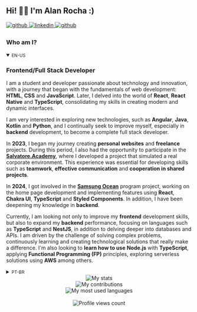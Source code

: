 ## Hi! 👋🏻 I'm Alan Rocha :)

<div>
  <a href="https://github.com/alanrochagomes" target="_blank">
    <img src=https://img.shields.io/badge/github-%2324292e.svg?&style=for-the-badge&logo=github&logoColor=white alt=github style="margin-bottom: 5px;" />
  </a>
  <a href="https://www.linkedin.com/in/alan-rocha-gomes/" target="_blank">
    <img src=https://img.shields.io/badge/linkedin-%231E77B5.svg?&style=for-the-badge&logo=linkedin&logoColor=white alt=linkedin style="margin-bottom: 5px;" />
  </a>
  <a href="https://www.youtube.com/@Nettko" target="_blank">
    <img src=https://img.shields.io/badge/youtube-FF0000.svg?&style=for-the-badge&logo=youtube&logoColor=white alt=github style="margin-bottom: 5px;" />
  </a>
</div>

<!-- BIO:START -->

### Who am I?

<details open>
<summary><small>EN-US</small></summary>

### Frontend/Full Stack Developer

<!-- 👨🏻‍🏫 Student and developer , I started programming by copying and pasting code at around ~19 years old.
🧑🏻‍💻 I began my programming course in 2022 at 21 years old. I started freelancing at 22 and continued my programming studies, creating projects at 23.
🏫 Licenses and certifications in FullStack Web Development, Full Stack JavaScript Training, SQL for Data Analysis, and Professional Initiation in Programming Logic.
🎮 In 2015, I created a gaming channel [theNettko](https://www.youtube.com/@Nettko) on YouTube called theNettko, about games.
🔮 Currently, I am looking to gain even more knowledge and new experiences in the programming world. My dream is to get a job in the field. -->

I am a student and developer passionate about technology and innovation, with a journey that began with the fundamentals of web development: **HTML**, **CSS** and **JavaScript**. Later, I delved into the world of **React**, **React Native** and **TypeScript**, consolidating my skills in creating modern and dynamic interfaces.

I am very interested in exploring new technologies, such as **Angular**, **Java**, **Kotlin** and **Python**, and I continually seek to improve myself, especially in **backend** development, to become a complete full stack developer.

In **2023**, I began my journey creating **personal websites** and **freelance** projects. During this period, I also had the opportunity to participate in the [**Salvatore.Academy**](https://salvatore.academy), where I developed a project that simulated a real corporate environment. This experience was essential for developing skills such as **teamwork**, **effective communication** and **cooperation in shared projects**.

In **2024**, I got involved in the [**Samsung Ocean**](https://oceanbrasil.com) program project, working on the home page development and implementing features using **React**, **Chakra UI**, **TypeScript** and **Styled Components**. In addition, I have been deepening my knowledge in **backend**.

Currently, I am looking not only to improve my **frontend** development skills, but also to expand my **backend** performance, focusing on languages ​​such as **TypeScript** and **NestJS**, in addition to delving deeper into databases and APIs. I am driven by the challenge of solving complex problems, continuously learning and creating technological solutions that really make a difference. I'm also looking to **learn how to use** **Node.js** with **TypeScript**, applying **Functional Programming (FP)** principles, exploring serverless solutions using **AWS** among others.


</details>

<details>
<summary><small>PT-BR</small></summary>

<!-- 👨🏻‍🏫 Estudante e desenvolvedor , comecei a ~~programar~~ copiar e colar código aos ~19 anos.
🧑🏻‍💻 Iniciei o curso de programação em 2022, aos 21 anos. Comecei a fazer freelancer aos 22 anos e continuei meus estudos em programação, criando projetos aos 23 anos.
🏫 Licenças e certificados em Dev FullStack Web, Formação Full Stack JavaScript, SQL para análise de dados e Iniciação Profissional em Lógica de Programação.
🎮 Em 2015, criei um canal de games [theNettko](https://www.youtube.com/@Nettko) no YouTube, chamado theNettko, sobre jogos.
🔮 Atualmente, estou buscando adquirir ainda mais conhecimento e novas experiências no mundo da programação. Meu sonho é conseguir um emprego na área. -->

### Desenvolvedor Frontend/Full Stack

Sou um estudante e desenvolvedor apaixonado por tecnologia e inovação, com uma jornada que começou com os fundamentos do desenvolvimento web: **HTML**, **CSS** e **JavaScript**. Posteriormente, mergulhei no universo do **React**, **React Native** e do **TypeScript**, consolidando minhas habilidades em criação de interfaces modernas e dinâmicas.  

Tenho grande interesse em explorar novas tecnologias, como **Angular**, **Java**, **Kotlin** e **Python**, e busco continuamente me aprimorar, especialmente no desenvolvimento **backend**, para me tornar um desenvolvedor full stack completo.  

Em **2023**, iniciei minha trajetória criando **sites pessoais** e projetos **freelance**. Durante esse período, também tive a oportunidade de participar da [**Salvatore.Academy**](https://salvatore.academy), onde desenvolvi um projeto que simulava um ambiente corporativo real. Essa experiência foi fundamental para desenvolver habilidades como **trabalho em equipe**, **comunicação eficaz** e **cooperação em projetos compartilhados**.  

Já em **2024**, me envolvi no projeto do programa [**Samsung Ocean**](https://oceanbrasil.com), atuando no desenvolvimento da home e implementando funcionalidades utilizando **React**, **Chakra UI**, **TypeScript** e **Styled Components**. Além disso, venho aprofundando meu conhecimento em **backend**.  

Atualmente, busco não apenas aprimorar minhas habilidades no desenvolvimento **frontend**, mas também expandir minha atuação no **backend**, com foco em linguagens como **TypeScript** e **NestJS**, além de me aprofundar em bancos de dados e APIs. Sou movido pelo desafio de resolver problemas complexos, aprender continuamente e criar soluções tecnológicas que realmente façam a diferença. Também estou em busca de **aprender a usar** **Node.js** com **TypeScript**, aplicando **princípios de Programação Funcional (FP)**, explorar soluções serverless utilizando **AWS** entre outros. <!-- (como **Lambda**, **API Gateway**, **S3**, **RDS**, **SQS**, entre outros). -->

</details>

<!-- BIO:END -->

<!-- SKILLSET:START -->

<!-- ## Technology Stack

<table>

<tr>



<td align="center" valign="top">

### Want to learn

<img style="margin: 10px" src="assets/angular.svg" alt="Angular" title="Angular" height="50" />
<img style="margin: 10px" src="assets/sass.svg" alt="Sass" title="Sass" height="50" />
<img style="margin: 10px" src="assets/nestjs.svg" alt="NestJS" title="NestJS" height="50" />
<img style="margin: 10px" src="assets/android-studio.svg" alt="Android Studio" title="Android Studio" height="50" />
<img style="margin: 10px" src="assets/kotlin.svg" alt="Kotlin" title="Kotlin" height="50" />
<img style="margin: 10px" src="assets/python.svg" alt="Python" title="Python" height="50" />
<img style="margin: 10px" src="assets/java.svg" alt="Java" title="Java" height="50" />
<img style="margin: 10px" src="assets/php.svg" alt="PHP" title="PHP" height="50" />


</td>

  
<td align="center" width="36%" valign="top">

### Frontend/Backend

<img style="margin: 10px" src="assets/javascript.svg" alt="JavaScript" title="JavaScript" height="50" />
<img style="margin: 10px" src="assets/reactjs.svg" alt="React" title="React" height="50" />
<img style="margin: 10px" src="assets/typescript.svg" alt="TypeScript" title="TypeScript" height="50" />
<img style="margin: 10px" src="assets/express.svg" alt="Express.js" title="Express.js" height="50" />
<img style="margin: 10px" src="assets/nodejs.svg" alt="Node.js" title="Node.js" height="50" />

</td>

<td align="center" width="36%" valign="top">
  

### Tools & IDEs

<img style="margin: 10px" src="assets/miro.svg" alt="Miro" title="Miro" height="50" />
<img style="margin: 10px" src="assets/github-desktop.svg" alt="GitHub Desktop" title="GitHub Desktop" height="50" />
<img style="margin: 10px" src="assets/visual-studio-code.svg" alt="Visual Studio Code" title="Visual Studio Code" height="50" />
<img style="margin: 10px" src="assets/visual-studio.svg" alt="Visual Studio" title="Visual Studio" height="50" />
<img style="margin: 10px" src="assets/android-studio.svg" alt="Android Studio" title="Android Studio" height="50" />

</td>



</td>
</tr>

<tr>
<td align="center" valign="top">

### Database

<img style="margin: 10px" src="assets/mongodb.svg" alt="MongoDB" title="MongoDB" height="50" />
<img style="margin: 10px" src="assets/mysql.svg" alt="MySQL" title="MySQL" height="50" />

</td>

</br>
<td align="center" valign="top">

### Cloud & DevOps

<img style="margin: 10px" src="assets/aws.svg" alt="AWS" title="AWS" height="50" />
<img style="margin: 10px" src="assets/git.svg" alt="Git" title="Git" height="50" />
<img style="margin: 10px" src="assets/linux.svg" alt="Linux" title="Linux" height="50" />
<img style="margin: 10px" src="assets/aws-s3.svg" alt="AWS S3" title="AWS S3" height="50" />

</td>

<td align="center" valign="top">

### Started with

<img style="margin: 10px" src="assets/html5.svg" alt="HTML5" title="HTML5" height="50" />
<img style="margin: 10px" src="assets/css3.svg" alt="CSS3" title="CSS3" height="50" />
<img style="margin: 10px" src="assets/javascript.svg" alt="JavaScript" title="JavaScript" height="50" />



</td>
</tr>
</table>




<br/>

<!-- SKILLSET:END -->


<!-- STATS:START -->

<div align="center">
    <img src="https://github-readme-stats-git-masterrstaa-rickstaa.vercel.app/api/?username=alanrochagomes&theme=dracula&?theme=dark&show_icons=true%count_private=true&include_all_commits=true" alt="My stats" />
</div>
<div align="center">
    <img src="https://github-readme-streak-stats.herokuapp.com?user=alanrochagomes&theme=dracula" alt="My contributions" />
</div>
<div align="center">
    <img src="https://github-readme-stats-git-masterrstaa-rickstaa.vercel.app/api/top-langs/?username=alanrochagomes&show_icons=true&langs_count=10&layout=compact&theme=dracula&count_private=true&hide=shaderlab,rpc,glsl,hlsl,cmake,asp" alt="My most used languages" />
</div>

<!-- STATS:END -->

<br />

<!-- VIEW-COUNT:START -->

<div align="center">
    <img src="https://komarev.com/ghpvc/?username=alanrochagomes&&style=flat-square" alt="Profile views count"/>
</div> 

<!-- VIEW-COUNT:END -->
